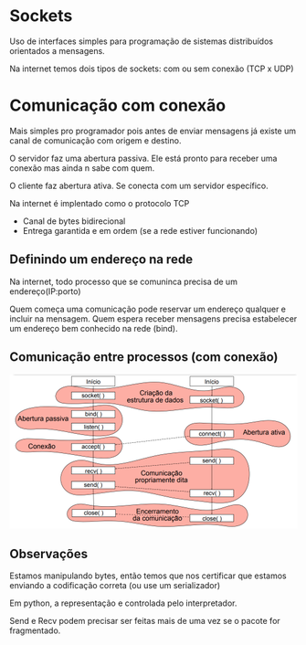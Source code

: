 # Sockets

Uso de interfaces simples para programação de sistemas distribuídos orientados a mensagens.

Na internet temos dois tipos de sockets: com ou sem conexão (TCP x UDP)

# Comunicação com conexão

Mais simples pro programador pois antes de enviar mensagens já existe um canal de comunicação com origem e destino.

O servidor faz uma abertura passiva. Ele está pronto para receber uma conexão mas ainda n sabe com quem.

O cliente faz abertura ativa. Se conecta com um servidor específico.

Na internet é implentado como o protocolo TCP
- Canal de bytes bidirecional
- Entrega garantida e em ordem (se a rede estiver funcionando)

## Definindo um endereço na rede

Na internet, todo processo que se comuninca precisa de um endereço(IP:porto)

Quem começa uma comunicação pode reservar um endereço qualquer e incluir na mensagem. Quem espera receber mensagens precisa estabelecer um endereço bem conhecido na rede (bind).

## Comunicação entre processos (com conexão)

<img src="imgs/socket.png">


## Observações

Estamos manipulando bytes, então temos que nos certificar que estamos enviando a codificação correta (ou use um serializador)

Em python, a representação e controlada pelo interpretador.

Send e Recv podem precisar ser feitas mais de uma vez se o pacote for fragmentado.